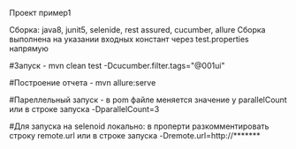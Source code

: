 Проект пример1

Сборка: java8, junit5, selenide, rest assured, cucumber, allure
Сборка выполнена на указании входных констант через test.properties напрямую

#Запуск -
mvn clean test -Dcucumber.filter.tags="@001ui"

#Построение отчета -
mvn allure:serve

#Пареллельный запуск -
в pom файле меняется значение у parallelCount
или в строке запуска -DparallelCount=3

#Для запуска на selenoid
локально: в проперти разкомментировать строку remote.url
или в строке запуска -Dremote.url=http://*******